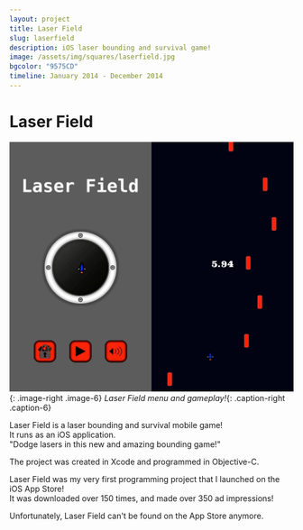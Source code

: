 ```yaml
---
layout: project
title: Laser Field
slug: laserfield
description: iOS laser bounding and survival game!
image: /assets/img/squares/laserfield.jpg
bgcolor: "9575CD"
timeline: January 2014 - December 2014
---
```


# Laser Field

![Laser Field](/assets/img/laserfield1-min.jpg){: .image-right .image-6}
*Laser Field menu and gameplay!*{: .caption-right .caption-6}


Laser Field is a laser bounding and survival mobile game!  
It runs as an iOS application.  
"Dodge lasers in this new and amazing bounding game!"  

The project was created in Xcode and programmed in Objective-C.  

Laser Field was my very first programming project that I launched on the iOS App Store!  
It was downloaded over 150 times, and made over 350 ad impressions!  

Unfortunately, Laser Field can't be found on the App Store anymore.  